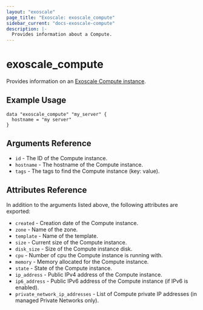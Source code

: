 ```yaml
---
layout: "exoscale"
page_title: "Exoscale: exoscale_compute"
sidebar_current: "docs-exoscale-compute"
description: |-
  Provides information about a Compute.
---
```


# exoscale\_compute

Provides information on an [Exoscale Compute instance][compute-doc].


## Example Usage

```hcl
data "exoscale_compute" "my_server" {
  hostname = "my server"
}
```

## Arguments Reference

* `id` - The ID of the Compute instance.
* `hostname` - The hostname of the Compute instance.
* `tags` - The tags to find the Compute instance (key: value).


## Attributes Reference

In addition to the arguments listed above, the following attributes are exported:

* `created` - Creation date of the Compute instance.
* `zone` - Name of the zone.
* `template` - Name of the template.
* `size` - Current size of the Compute instance.
* `disk_size` - Size of the Compute instance disk.
* `cpu` - Number of cpu the Compute instance is running with.
* `memory` - Memory allocated for the Compute instance.
* `state` - State of the Compute instance.
* `ip_address` - Public IPv4 address of the Compute instance.
* `ip6_address` - Public IPv6 address of the Compute instance (if IPv6 is enabled).
* `private_network_ip_addresses` - List of Compute private IP addresses (in managed Private Networks only).


[compute-doc]: https://www.exoscale.com/compute/
